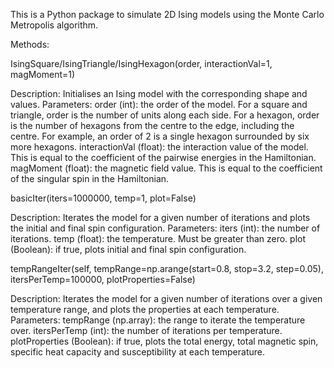 This is a Python package to simulate 2D Ising models using the Monte Carlo Metropolis algorithm.

Methods:

  IsingSquare/IsingTriangle/IsingHexagon(order, interactionVal=1, magMoment=1)
  
  Description:
    Initialises an Ising model with the corresponding shape and values.
  Parameters:
    order (int): the order of the model. For a square and triangle, order is the number of units along each side. For a hexagon, order is the number of hexagons from the centre to the edge, including the centre. For example, an order of 2 is a single hexagon surrounded by six more hexagons.
    interactionVal (float): the interaction value of the model. This is equal to the coefficient of the pairwise energies in the Hamiltonian.
    magMoment (float): the magnetic field value. This is equal to the coefficient of the singular spin in the Hamiltonian.
    
  basicIter(iters=1000000, temp=1, plot=False)
  
  Description:
    Iterates the model for a given number of iterations and plots the initial and final spin configuration.
  Parameters:
    iters (int): the number of iterations.
    temp (float): the temperature. Must be greater than zero.
    plot (Boolean): if true, plots initial and final spin configuration.
  
  tempRangeIter(self, tempRange=np.arange(start=0.8, stop=3.2, step=0.05), itersPerTemp=100000, plotProperties=False)
  
  Description:
    Iterates the model for a given number of iterations over a given temperature range, and plots the properties at each temperature.
  Parameters:
    tempRange (np.array): the range to iterate the temperature over.
    itersPerTemp (int): the number of iterations per temperature.
    plotProperties (Boolean): if true, plots the total energy, total magnetic spin, specific heat capacity and susceptibility at each temperature.
